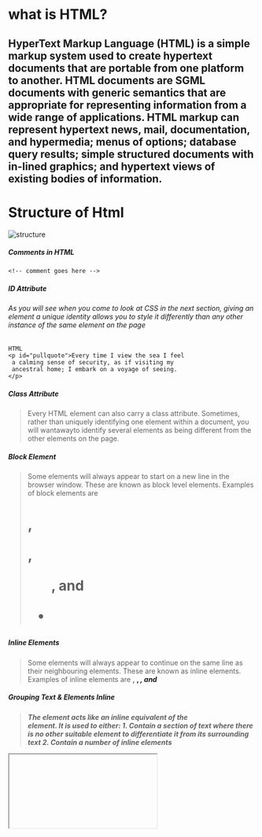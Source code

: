# what is HTML?

## HyperText Markup Language (HTML) is a simple markup system used to create hypertext documents that are portable from one platform to another. HTML documents are SGML documents with generic semantics that are appropriate for representing information from a wide range of applications. HTML markup can represent hypertext news, mail, documentation, and hypermedia; menus of options; database query results; simple structured documents with in-lined graphics; and hypertext views of existing bodies of information.
  

  # Structure of Html
  ![structure](https://lh3.googleusercontent.com/proxy/I4egB07552CvOYvMEZjOSd2raC5PgtTbEkz_9NWlVmNFoei8_2XDlgxQ-zNfCmFv3224mrpM2e-bgWBXWnLeP3Loj_bAHwWcmCUXecBhndM6JeiRSBw)


##### Comments in HTML
```
<!-- comment goes here -->
```

##### ID Attribute
###### As you will see when you come to look at CSS in the next section, giving an element a unique identity allows you to style it differently than any other instance of the same element on the page

```
HTML
<p id="pullquote">Every time I view the sea I feel 
 a calming sense of security, as if visiting my 
 ancestral home; I embark on a voyage of seeing.
</p>
```
##### Class Attribute
>Every HTML element can also carry a class attribute. Sometimes, rather than uniquely identifying one element within a document, you will wantawayto identify several elements as being different from the other elements on the page.

##### Block Element
>Some elements will always appear to start on a new line in the browser window. These are known as block level elements.
>Examples of block elements are <h1>, <p>, <ul>, and <li>

##### Inline Elements
>Some elements will always appear to continue on the same line as their neighbouring elements. These are known as inline elements.
>Examples of inline elements are <a>, <b>, <em>, and <img>
##### Grouping Text & Elements Inline
><span>
>The <span> element acts like an inline equivalent of the <div>element. It is used to either:
 >1. Contain a section of text where there is no other suitable  element to differentiate it from its surrounding text
 >2. Contain a number of inline elements

<iframe>
>An iframe is like a little window that has been cut into your page — and in that window you can see another page. The term iframe is an abbreviation of inline frame


# what is javaScript
>JavaScript is a scripting or programming language that allows you to implement complex features on web pages — every time a web page does more than just sit there and display static information for you to look at — displaying timely content updates, interactive maps, animated 2D/3D graphics, scrolling video jukeboxes, etc. — you can bet that JavaScript is probably involved. It is the third layer of the layer cake of standard web technologies, two of which (HTML and CSS) we have covered in much more detail in other parts of the Learning Area.


### script:A script is a series of instructions that a computer can follow to achieve a goal. 
#### Start with the big picture of what you want to achieve, and break that down into smaller steps. 
- DEFINE THE GOAL 
- DESIGN THE SCRIPT
- CODE EACH STEP
